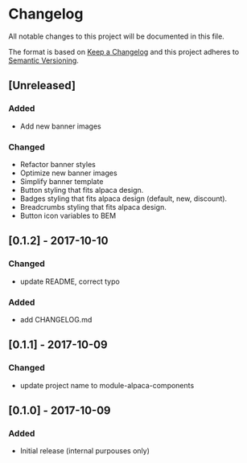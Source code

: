 # Changelog
All notable changes to this project will be documented in this file.

The format is based on [Keep a Changelog](http://keepachangelog.com/en/1.0.0/)
and this project adheres to [Semantic Versioning](http://semver.org/spec/v2.0.0.html).

## [Unreleased]
### Added
 - Add new banner images

### Changed
 - Refactor banner styles
 - Optimize new banner images
 - Simplify banner template
 - Button styling that fits alpaca design.
 - Badges styling that fits alpaca design (default, new, discount).
 - Breadcrumbs styling that fits alpaca design.
 - Button icon variables to BEM

## [0.1.2] - 2017-10-10
### Changed
 - update README, correct typo

### Added
 - add CHANGELOG.md

## [0.1.1] - 2017-10-09
### Changed
 - update project name to module-alpaca-components

## [0.1.0] - 2017-10-09
### Added
 - Initial release (internal purpouses only)
